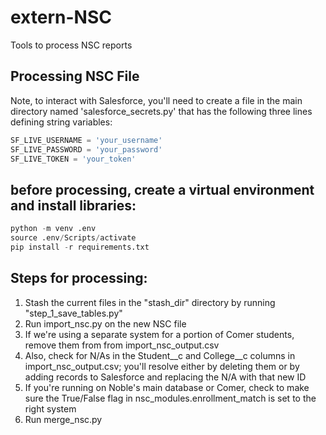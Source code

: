 # extern-NSC
Tools to process NSC reports

## Processing NSC File
Note, to interact with Salesforce, you'll need to create a file in the
main directory named 'salesforce_secrets.py' that has the following
three lines defining string variables:

```python
SF_LIVE_USERNAME = 'your_username'
SF_LIVE_PASSWORD = 'your_password'
SF_LIVE_TOKEN = 'your_token'
```
## before processing, create a virtual environment and install libraries:

```python
python -m venv .env
source .env/Scripts/activate
pip install -r requirements.txt
```

## Steps for processing:

1. Stash the current files in the "stash_dir" directory by running "step_1_save_tables.py"
2. Run import_nsc.py on the new NSC file
3. If we're using a separate system for a portion of Comer students, remove them from from import_nsc_output.csv
4. Also, check for N/As in the Student__c and College__c columns in import_nsc_output.csv; you'll resolve either by
   deleting them or by adding records to Salesforce and replacing the N/A with that new ID
5. If you're running on Noble's main database or Comer, check to make sure the True/False flag in nsc_modules.enrollment_match
   is set to the right system
6. Run merge_nsc.py
